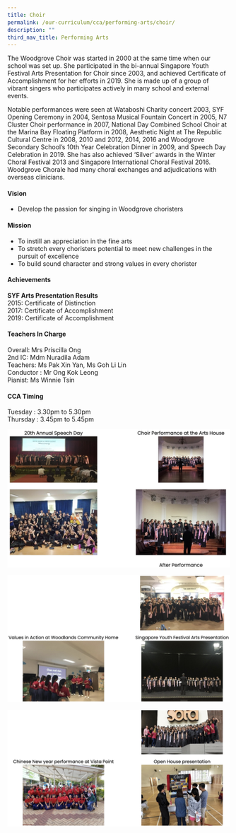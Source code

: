 ```yaml
---
title: Choir
permalink: /our-curriculum/cca/performing-arts/choir/
description: ""
third_nav_title: Performing Arts
---
```

The Woodgrove Choir was started in 2000 at the same time when our school was set up. She participated in the bi-annual Singapore Youth Festival Arts Presentation for Choir since 2003, and achieved Certificate of Accomplishment for her efforts in 2019. She is made up of a group of vibrant singers who participates actively in many school and external events.

  

Notable performances were seen at Wataboshi Charity concert 2003, SYF Opening Ceremony in 2004, Sentosa Musical Fountain Concert in 2005, N7 Cluster Choir performance in 2007, National Day Combined School Choir at the Marina Bay Floating Platform in 2008, Aesthetic Night at The Republic Cultural Centre in 2008, 2010 and 2012, 2014, 2016 and Woodgrove Secondary School’s 10th Year Celebration Dinner in 2009, and Speech Day Celebration in 2019. She has also achieved ‘Silver’ awards in the Winter Choral Festival 2013 and Singapore International Choral Festival 2016. Woodgrove Chorale had many choral exchanges and adjudications with overseas clinicians.

#### Vision

*   Develop the passion for singing in Woodgrove choristers

#### Mission

*   To instill an appreciation in the fine arts
*   To stretch every choristers potential to meet new challenges in the pursuit of excellence
*   To build sound character and strong values in every chorister

#### Achievements

**SYF Arts Presentation Results** <br>
2015: Certificate of Distinction <br>
2017: Certificate of Accomplishment <br>
2019: Certificate of Accomplishment

#### Teachers In Charge

Overall: Mrs Priscilla Ong <br>
2nd IC: Mdm Nuradila Adam <br>
Teachers: Ms Pak Xin Yan, Ms Goh Li Lin <br>
Conductor : Mr Ong Kok Leong<br>
Pianist: Ms Winnie Tsin

#### CCA Timing

Tuesday : 3.30pm to 5.30pm  
Thursday : 3.45pm to 5.45pm

![Choir](/images/Choir1.jpg)

![Choir](/images/Choir2.jpg)

![](/images/Choir3.jpg)